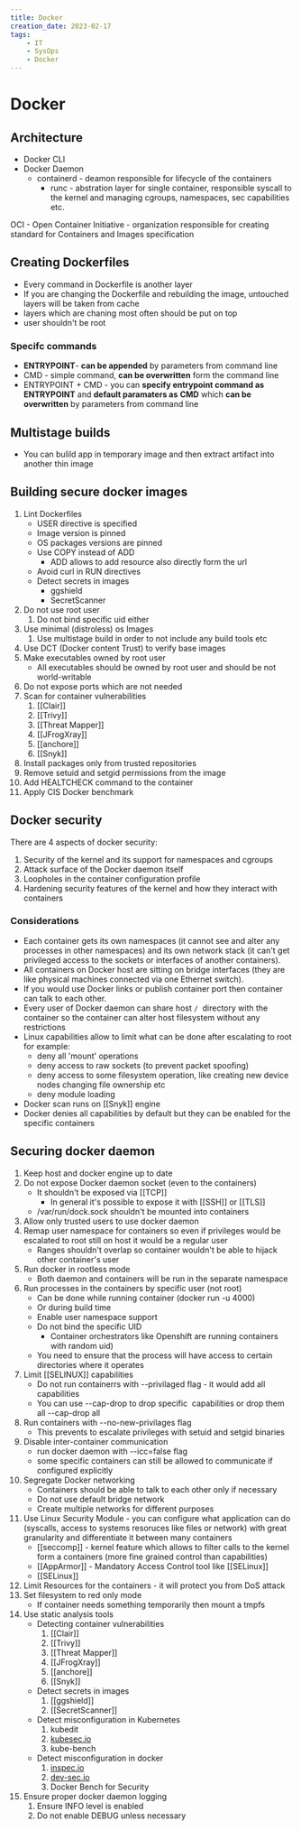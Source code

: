 ```yaml
---
title: Docker
creation_date: 2023-02-17
tags:
	- IT
	- SysOps
	- Docker
---
```


# Docker
## Architecture
- Docker CLI
- Docker Daemon
	- containerd - deamon responsible for lifecycle of the containers
		- runc - abstration layer for single container, responsible syscall to the kernel and managing cgroups, namespaces, sec capabilities etc.

OCI - Open Container Initiative - organization responsible for creating standard for Containers and Images specification

## Creating Dockerfiles
-  Every command in Dockerfile is another layer
-  If you are changing the Dockerfile and rebuilding the image, untouched layers will be taken from cache
- layers which are chaning most often should be put on top
- user shouldn't be root

### Specifc commands
- **ENTRYPOINT**\- **can be appended** by parameters from command line
- CMD \- simple command, **can be overwritten** form the command line
- ENTRYPOINT \+ CMD \- you can **specify entrypoint command as** **ENTRYPOINT** and **default paramaters as** **CMD** which **can be overwritten** by parameters from command line

## Multistage builds
- You can bulild app in temporary image and then extract artifact into another thin image

## Building secure docker images
1. Lint Dockerfiles
    - USER directive is specified
    - Image version is pinned
    - OS packages versions are pinned
    - Use COPY instead of ADD
        - ADD allows to add resource also directly form the url
    - Avoid curl in RUN directives
    - Detect secrets in images
        - ggshield
        - SecretScanner
2. Do not use root user
    1. Do not bind specific uid either
3. Use minimal \(distroless\) os Images
    1. Use multistage build in order to not include any build tools etc
4. Use DCT \(Docker content Trust\) to verify base images
5. Make executables owned by root user
    - All executables should be owned by root user and should be not world\-writable
6. Do not expose ports which are not needed 
7. Scan for container vulnerabilities
    1. [[Clair]]
    2. [[Trivy]]
    3. [[Threat Mapper]]
    4. [[JFrogXray]]
    5. [[anchore]]
    6. [[Snyk]]
8. Install packages only from trusted repositories
9. Remove setuid and setgid permissions from the image
10. Add HEALTCHECK command to the container
11. Apply CIS Docker benchmark

## Docker security
There are 4 aspects of docker security:
1. Security of the kernel and its support for namespaces and cgroups
2. Attack surface of the Docker daemon itself
3. Loopholes in the container configuration profile
4. Hardening security features of the kernel and how they interact with containers

### Considerations
- Each container gets its own namespaces \(it cannot see and alter any processes in other namespaces\) and its own network stack \(it can't get privileged access to the sockets or interfaces of another containers\).
- All containers on Docker host are sitting on bridge interfaces \(they are like physical machines connected via one Ethernet switch\).
- If you would use Docker links or publish container port then container can talk to each other. 
- Every user of Docker daemon can share host `/`  directory with the container so the container can alter host filesystem without any restrictions
- Linux capabilities allow to limit what can be done after escalating to root for example:
    - deny all 'mount' operations
    - deny access to raw sockets \(to prevent packet spoofing\)
    - deny access to some filesystem operation, like creating new device nodes changing file ownership etc
    - deny module loading
- Docker scan runs on [[Snyk]] engine 
- Docker denies all capabilities by default but they can be enabled for the specific containers 

## Securing docker daemon

1. Keep host and docker engine up to date 
2. Do not expose Docker daemon socket \(even to the containers\)
    - It shouldn't be exposed via [[TCP]]
        - In general it's possible to expose it with [[SSH]] or [[TLS]]
    - /var/run/dock.sock shouldn't be mounted into containers
3. Allow only trusted users to use docker daemon
4. Remap user namespace for containers so even if privileges would be escalated to root still on host it would be a regular user
    - Ranges shouldn't overlap so container wouldn't be able to hijack other container's user
5. Run docker in rootless mode
    - Both daemon and containers will be run in the separate namespace
6. Run processes in the containers by specific user \(not root\) 
    - Can be done while running container \(docker run \-u 4000\)
    - Or during build time
    - Enable user namespace support
    - Do not bind the specific UID
        - Container orchestrators like Openshift are running containers with random uid\) 
    - You need to ensure that the process will have access to certain directories where it operates
7. Limit [[SELINUX]] capabilities
    - Do not run containerrs with \-\-privilaged flag \- it would add all capabilities
    - You can use \-\-cap\-drop to drop specific  capabilities or drop them all \-\-cap\-drop all
8. Run containers with \-\-no\-new\-privilages flag
    - This prevents to escalate privileges with setuid and setgid binaries
9. Disable inter\-container communication
    - run docker daemon with \-\-icc=false flag
    - some specific containers can still be allowed to communicate if configured explicitly
10. Segregate Docker networking
    - Containers should be able to talk to each other only if necessary
    - Do not use default bridge network
    - Create multiple networks for different purposes
11. Use Linux Security Module \- you can configure what application can do \(syscalls, access to systems resoruces like files or network\) with great granularity and differentiate it between many containers
    - [[seccomp]] \- kernel feature which allows to filter calls to the kernel form a containers \(more fine grained control than capabilities\)
    - [[AppArmor]] \- Mandatory Access Control tool like [[SELinux]]
    - [[SELinux]]
12. Limit Resources for the containers \- it will protect you from DoS attack
13. Set filesystem to red only mode
    - If container needs something temporarily then mount a tmpfs 
14. Use static analysis tools
    - Detecting container vulnerabilities
        1. [[Clair]]
        2. [[Trivy]]
        3. [[Threat Mapper]]
        4. [[JFrogXray]]
        5. [[anchore]]
        6. [[Snyk]]
    - Detect secrets in images
        1. [[ggshield]]
        2. [[SecretScanner]]
    - Detect misconfiguration in Kubernetes
        1. kubedit
        2. [kubesec.io](http://kubesec.io)
        3. kube\-bench
    - Detect misconfiguration in docker
        1. [inspec.io](http://inspec.io)
        2. [dev\-sec.io](http://dev-sec.io)
        3. Docker Bench for Security
15. Ensure proper docker daemon logging
    1. Ensure INFO level is enabled
    2. Do not enable DEBUG unless necessary

